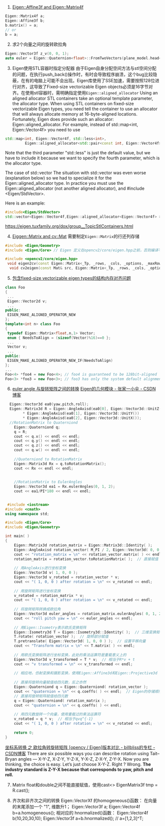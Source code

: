 1. [Eigen::Affine3f and Eigen::Matrix4f](https://stackoverflow.com/questions/34177111/how-to-convert-eigenmatrix4f-to-eigenaffine3f)
```cpp
Eigen::Matrix4f a;
Eigen::Affine3f b;
b.matrix() = a;
// or
b = a;
```

2. 求2个向量之间的旋转欧拉角
```cpp
Eigen::Vector3f z_v(0, 0, 1);
auto euler = Eigen::Quaternion<float>::FromTwoVectors(plane_model.head<3>(), z_v).toRotationMatrix().eulerAngles(0, 1, 2);
```

3. Eigen使用STL容器时指定分配器
  由于Eigen自身分配空间方法与stl空间分配的问题，在执行push_back()操作时，有时会导致程序崩溃，这个bug比较隐蔽，在有的电脑上可能不会出现。Eigen库使用了SSE加速，需要按照128位进行对齐，这导致了Fixed-size vectorizable Eigen objects必须是16字节对齐。在使用stl容器时，需明确指定使用`Eigen::aligned_allocator`
  Using an aligned allocator
  STL containers take an optional template parameter, the allocator type. When using STL containers on fixed-size vectorizable Eigen types, you need tell the container to use an allocator that will always allocate memory at 16-byte-aligned locations. Fortunately, Eigen does provide such an allocator: Eigen::aligned_allocator.
  For example, instead of
  std::map<int, Eigen::Vector4f>
  you need to use
```cpp
std::map<int, Eigen::Vector4f, std::less<int>, 
         Eigen::aligned_allocator<std::pair<const int, Eigen::Vector4f> > >
```
Note that the third parameter "std::less<int>" is just the default value, but we have to include it because we want to specify the fourth parameter, which is the allocator type.

The case of std::vector
The situation with std::vector was even worse (explanation below) so we had to specialize it for the Eigen::aligned_allocator type. In practice you must use the Eigen::aligned_allocator (not another aligned allocator), and #include <Eigen/StdVector>.

Here is an example:
```cpp
#include<Eigen/StdVector>
std::vector<Eigen::Vector4f,Eigen::aligned_allocator<Eigen::Vector4f> >

```
<https://eigen.tuxfamily.org/dox/group__TopicStlContainers.html>


4. [Eiggen::Matrix and cv::Mat](https://stackoverflow.com/questions/14783329/opencv-cvmat-and-eigenmatrix)
  需要制定`Eigen::Matrix`的行还列存储
```cpp
#include <Eigen/Geometry>
#include <Eigen/Core> // Eigen 定义在opencv2/core/eigen.hpp之前，否则编译不通过，eigen没有定义

#include <opencv2/core/eigen.hpp>
 void eigen2cv(const Eigen::Matrix<_Tp, _rows, _cols, _options, _maxRows, _maxCols>& src, Mat& dst)
  void cv2eigen(const Mat& src, Eigen::Matrix<_Tp, _rows, _cols, _options, _maxRows, _maxCols>& dst)
```

5. [包含fixed-size vectorizable eigen types的结构内存对齐问题](https://eigen.tuxfamily.org/dox/group__TopicStructHavingEigenMembers.html)

 ```cpp
class Foo
{
  ...
  Eigen::Vector2d v;
  ...
public:
  EIGEN_MAKE_ALIGNED_OPERATOR_NEW
};
template<int n> class Foo
{
  typedef Eigen::Matrix<float,n,1> Vector;
  enum { NeedsToAlign = (sizeof(Vector)%16)==0 };
  ...
  Vector v;
  ...
public:
  EIGEN_MAKE_ALIGNED_OPERATOR_NEW_IF(NeedsToAlign)
};
...
Foo<4> *foo4 = new Foo<4>; // foo4 is guaranteed to be 128bit-aligned
Foo<3> *foo3 = new Foo<3>; // foo3 has only the system default alignment guarantee
 ```

6. [euler angle 与旋转矩阵之间的转换](https://eigen.tuxfamily.org/dox/group__Geometry__Module.html#ga17994d2e81b723295f5bc3b1f862ed3b)
  [Eigen的几何模块 - 张家一小伞 - CSDN博客](https://blog.csdn.net/jjjwwwjjjwww/article/details/68936090)
```cpp
  Eigen::Vector3d ea0(yaw,pitch,roll);
  Eigen::Matrix3d R = Eigen::AngleAxisd(ea0[0], Eigen::Vector3d::UnitZ())
        * Eigen::AngleAxisd(ea0[1], Eigen::Vector3d::UnitY())
        * Eigen::AngleAxisd(ea0[2], Eigen::Vector3d::UnitX());
  //RotationMatrix to Quaterniond
    Eigen::Quaterniond q; 
    q = R;    
    cout << q.x() << endl << endl;
    cout << q.y() << endl << endl;
    cout << q.z() << endl << endl;
    cout << q.w() << endl << endl;
    
    //Quaterniond to RotationMatrix
    Eigen::Matrix3d Rx = q.toRotationMatrix();
    cout << Rx << endl << endl;
    
    
    //RotationMatrix to EulerAngles
    Eigen::Vector3d ea1 = Rx.eulerAngles(0, 1, 2);     
    cout << ea1/PI*180 << endl << endl;

  
 #include <iostream>
#include <cmath>
using namespace std;

#include <Eigen/Core>
#include <Eigen/Geometry>

int main( )
{
    Eigen::Matrix3d rotation_matrix = Eigen::Matrix3d::Identity( );
	Eigen::AngleAxisd rotation_vector( M_PI / 2, Eigen::Vector3d( 0, 0, 1 ) );
	cout << "rotation_matrix = \n" << rotation_vector.matrix( ) << endl;  // 转换成矩阵
	rotation_matrix = rotation_vector.toRotationMatrix( );  // 直接赋值
	
	// 用AngleAxis进行坐标变换
	Eigen::Vector3d v( 1, 0, 0 );
	Eigen::Vector3d v_rotated = rotation_vector * v;
	cout << "( 1, 0, 0 ) after rotation = \n" << v_rotated << endl;
	
	// 用旋转矩阵进行坐标变换
	v_rotated = rotation_matrix * v;
	cout << "( 1, 0, 0 ) after rotation = \n" << v_rotated << endl;
	
	// 将旋转矩阵转换成欧拉角
	Eigen::Vector3d euler_angles = rotation_matrix.eulerAngles( 0, 1, 2 );  // z-y-x 顺序，即rpy
	cout << "roll pitch yaw = \n" << euler_angles << endl;
	
	// 用Eigen::Isometry表示欧氏变换矩阵
	Eigen::Isometry3d T = Eigen::Isometry3d::Identity( );  // 三维变换矩阵
	T.rotate( rotation_vector );  // 旋转部分赋值
	T.pretranslate( Eigen::Vector3d( 1, 0, 0 ) );  // 设置平移向量
	cout << "Transform matrix = \n" << T.matrix( ) << endl;
    
	// 用欧氏变换矩阵进行坐标变换，此处的乘法运算符是重载意义上的
	Eigen::Vector3d v_transformed = T * v;  // 相当于R*v + t
	cout << "v transformed = \n" << v_transformed << endl;
	
	// 相应地，仿射变换和摄影变换，使用Eigen::Affine3d和Eigen::Projective3d
	
	// 直接将旋转向量赋值给四元数，反之亦然
	Eigen::Quaterniond q = Eigen::Quaterniond( rotation_vector );
	cout << "quaternion = \n" << q.coeffs( ) << endl;  // Eigen的存储顺序为(x,y,z,w)，实部为w
	// 直接将旋转矩阵赋值给四元数
	q = Eigen::Quaterniond( rotation_matrix );	
	cout << "quaternion = \n" << q.coeffs( ) << endl;
	
	// 用四元数旋转一个向量，使用重载过的乘法运算符
	v_rotated = q * v;  // 相当于qvq^{-1}
	cout << "( 1, 0, 0 ) after rotation = \n" << v_rotated << endl;
		
	return 0;
}
```
[坐标系转换 之 欧拉角转旋转矩阵 [opencv / Eigen]版本对比 - billbliss的专栏 - CSDN博客](https://blog.csdn.net/billbliss/article/details/84680445)
  There are six possible ways you can describe rotation using Tait–Bryan angles — X-Y-Z, X-Z-Y, Y-Z-X, Y-X-Z, Z-X-Y, Z-Y-X. Now you are thinking, the choice is easy. Let’s just choose X-Y-Z. Right ? Wrong. **The industry standard is Z-Y-X because that corresponds to yaw, pitch and roll.**

7. Matrix float和double之间不能直接赋值，使用cast<>
  EigenMatrix3f tmp = R.cast<float>();


8. 齐次和非齐次之间的转换
  Eigen::VectorXf 的homogeneous()函数： 
  在向量的末尾添加一个 "1", 维数升1；
  Eigen::Vector3f  a;  Eigen::Vector4f  b=a.homogeneous();
  相对应的 hnormalized()函数：
   Eigen::Vector4f  b(10,20,30,10);  Eigen::Vector3f  a=b.hnormalized();   // a=[1,2,3]^T;
